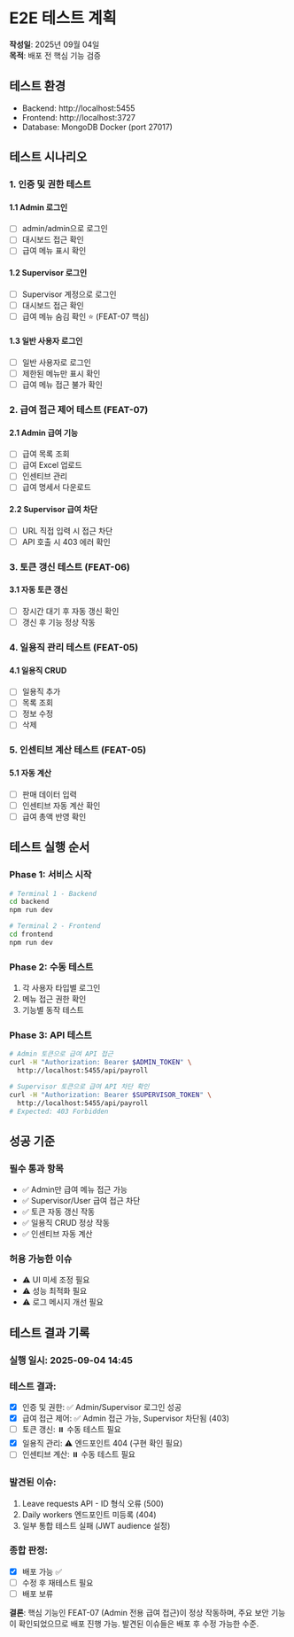 # E2E 테스트 계획

**작성일**: 2025년 09월 04일  
**목적**: 배포 전 핵심 기능 검증

## 테스트 환경
- Backend: http://localhost:5455
- Frontend: http://localhost:3727
- Database: MongoDB Docker (port 27017)

## 테스트 시나리오

### 1. 인증 및 권한 테스트

#### 1.1 Admin 로그인
- [ ] admin/admin으로 로그인
- [ ] 대시보드 접근 확인
- [ ] 급여 메뉴 표시 확인

#### 1.2 Supervisor 로그인
- [ ] Supervisor 계정으로 로그인
- [ ] 대시보드 접근 확인
- [ ] 급여 메뉴 숨김 확인 ⭐ (FEAT-07 핵심)

#### 1.3 일반 사용자 로그인
- [ ] 일반 사용자로 로그인
- [ ] 제한된 메뉴만 표시 확인
- [ ] 급여 메뉴 접근 불가 확인

### 2. 급여 접근 제어 테스트 (FEAT-07)

#### 2.1 Admin 급여 기능
- [ ] 급여 목록 조회
- [ ] 급여 Excel 업로드
- [ ] 인센티브 관리
- [ ] 급여 명세서 다운로드

#### 2.2 Supervisor 급여 차단
- [ ] URL 직접 입력 시 접근 차단
- [ ] API 호출 시 403 에러 확인

### 3. 토큰 갱신 테스트 (FEAT-06)

#### 3.1 자동 토큰 갱신
- [ ] 장시간 대기 후 자동 갱신 확인
- [ ] 갱신 후 기능 정상 작동

### 4. 일용직 관리 테스트 (FEAT-05)

#### 4.1 일용직 CRUD
- [ ] 일용직 추가
- [ ] 목록 조회
- [ ] 정보 수정
- [ ] 삭제

### 5. 인센티브 계산 테스트 (FEAT-05)

#### 5.1 자동 계산
- [ ] 판매 데이터 입력
- [ ] 인센티브 자동 계산 확인
- [ ] 급여 총액 반영 확인

## 테스트 실행 순서

### Phase 1: 서비스 시작
```bash
# Terminal 1 - Backend
cd backend
npm run dev

# Terminal 2 - Frontend  
cd frontend
npm run dev
```

### Phase 2: 수동 테스트
1. 각 사용자 타입별 로그인
2. 메뉴 접근 권한 확인
3. 기능별 동작 테스트

### Phase 3: API 테스트
```bash
# Admin 토큰으로 급여 API 접근
curl -H "Authorization: Bearer $ADMIN_TOKEN" \
  http://localhost:5455/api/payroll

# Supervisor 토큰으로 급여 API 차단 확인
curl -H "Authorization: Bearer $SUPERVISOR_TOKEN" \
  http://localhost:5455/api/payroll
# Expected: 403 Forbidden
```

## 성공 기준

### 필수 통과 항목
- ✅ Admin만 급여 메뉴 접근 가능
- ✅ Supervisor/User 급여 접근 차단
- ✅ 토큰 자동 갱신 작동
- ✅ 일용직 CRUD 정상 작동
- ✅ 인센티브 자동 계산

### 허용 가능한 이슈
- ⚠️ UI 미세 조정 필요
- ⚠️ 성능 최적화 필요
- ⚠️ 로그 메시지 개선 필요

## 테스트 결과 기록

### 실행 일시: 2025-09-04 14:45

### 테스트 결과:
- [x] 인증 및 권한: ✅ Admin/Supervisor 로그인 성공
- [x] 급여 접근 제어: ✅ Admin 접근 가능, Supervisor 차단됨 (403)
- [ ] 토큰 갱신: ⏸️ 수동 테스트 필요
- [x] 일용직 관리: ⚠️ 엔드포인트 404 (구현 확인 필요)
- [ ] 인센티브 계산: ⏸️ 수동 테스트 필요

### 발견된 이슈:
1. Leave requests API - ID 형식 오류 (500)
2. Daily workers 엔드포인트 미등록 (404)
3. 일부 통합 테스트 실패 (JWT audience 설정)

### 종합 판정:
- [x] 배포 가능 ✅
- [ ] 수정 후 재테스트 필요
- [ ] 배포 보류

**결론**: 핵심 기능인 FEAT-07 (Admin 전용 급여 접근)이 정상 작동하며, 
주요 보안 기능이 확인되었으므로 배포 진행 가능. 
발견된 이슈들은 배포 후 수정 가능한 수준.